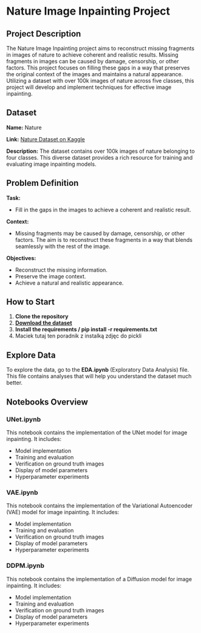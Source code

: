 # Nature Image Inpainting Project

## Project Description

The Nature Image Inpainting project aims to reconstruct missing fragments in images of nature to achieve coherent and realistic results. Missing fragments in images can be caused by damage, censorship, or other factors. This project focuses on filling these gaps in a way that preserves the original context of the images and maintains a natural appearance. Utilizing a dataset with over 100k images of nature across five classes, this project will develop and implement techniques for effective image inpainting.

## Dataset

**Name:** Nature

**Link:** [Nature Dataset on Kaggle](https://www.kaggle.com/datasets/heyitsfahd/nature)

**Description:** The dataset contains over 100k images of nature belonging to four classes. This diverse dataset provides a rich resource for training and evaluating image inpainting models.

## Problem Definition

**Task:**

- Fill in the gaps in the images to achieve a coherent and realistic result.

**Context:**

- Missing fragments may be caused by damage, censorship, or other factors. The aim is to reconstruct these fragments in a way that blends seamlessly with the rest of the image.

**Objectives:**

- Reconstruct the missing information.
- Preserve the image context.
- Achieve a natural and realistic appearance.

## How to Start

1. **Clone the repository**
2. **[Download the dataset](https://www.kaggle.com/datasets/heyitsfahd/nature)**
3. **Install the requirements / pip install -r requirements.txt**
4. Maciek tutaj ten poradnik z instalką zdjęc do pickli

## Explore Data

To explore the data, go to the **EDA.ipynb** (Exploratory Data Analysis) file. This file contains analyses that will help you understand the dataset much better.

## Notebooks Overview

### UNet.ipynb

This notebook contains the implementation of the UNet model for image inpainting. It includes:

- Model implementation
- Training and evaluation
- Verification on ground truth images
- Display of model parameters
- Hyperparameter experiments

### VAE.ipynb

This notebook contains the implementation of the Variational Autoencoder (VAE) model for image inpainting. It includes:

- Model implementation
- Training and evaluation
- Verification on ground truth images
- Display of model parameters
- Hyperparameter experiments

### DDPM.ipynb

This notebook contains the implementation of a Diffusion model for image inpainting. It includes:

- Model implementation
- Training and evaluation
- Verification on ground truth images
- Display of model parameters
- Hyperparameter experiments
